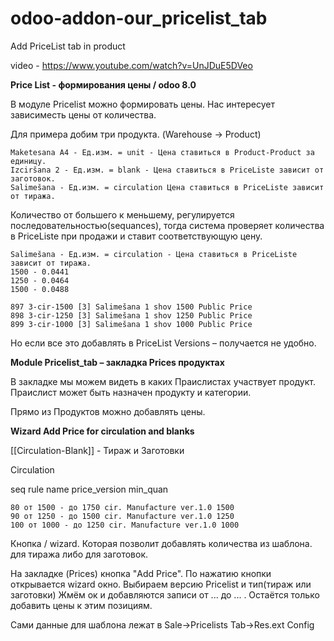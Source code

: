 odoo-addon-our_pricelist_tab
============================

Add PriceList tab in product


video - https://www.youtube.com/watch?v=UnJDuE5DVeo


**Price List - формирования цены / odoo 8.0**

В модуле Pricelist можно формировать цены. Нас интересует зависиместь цены от количества.

Для примера добим три продукта.
(Warehouse -> Product)

    Maketesana A4 - Ед.изм. = unit - Цена ставиться в Product-Product за единицу.
    Izciršana 2 - Ед.изм. = blank - Цена ставиться в PriceListe зависит от заготовок.
    Salimešana - Ед.изм. = circulation Цена ставиться в PriceListe зависит от тиража.

Количество от большего к меньшему, регулируется последовательностью(sequances), тогда система проверяет количества в PriceListe при продажи и ставит соответствующую цену.

    Salimešana - Ед.изм. = circulation - Цена ставиться в PriceListe зависит от тиража.
    1500 - 0.0441
    1250 - 0.0464
    1500 - 0.0488

    897 3-cir-1500 [3] Salimešana 1 shov 1500 Public Price
    898 3-cir-1250 [3] Salimešana 1 shov 1250 Public Price
    899 3-cir-1000 [3] Salimešana 1 shov 1000 Public Price

Но если все это добавлять в PriceList Versions – получается не удобно. 


**Module Pricelist_tab – закладка Prices продуктах**

В закладке мы можем видеть в каких Праислистах участвует продукт.
Праислист может быть назначен продукту и категории.

Прямо из Продуктов можно добавлять цены.



**Wizard Add Price for circulation and blanks**
    


    
[[Circulation-Blank]] - Тираж и Заготовки

Circulation

seq rule name price_version min_quan

    80 от 1500 - до 1750 cir. Manufacture ver.1.0 1500
    90 от 1250 - до 1500 cir. Manufacture ver.1.0 1250
    100 от 1000 - до 1250 cir. Manufacture ver.1.0 1000


Кнопка / wizard. Которая позволит добавлять количества из шаблона. для тиража либо для заготовок.

На закладке (Prices) кнопка "Add Price". По нажатию кнопки открывается wizard окно. Выбираем версию Pricelist и тип(тираж или заготовки)
Жмём ок и добавляются записи от ... до ... .
Остаётся только добавить цены к этим позициям.

Сами данные для шаблона лежат в Sale->Pricelists Tab->Res.ext Config
